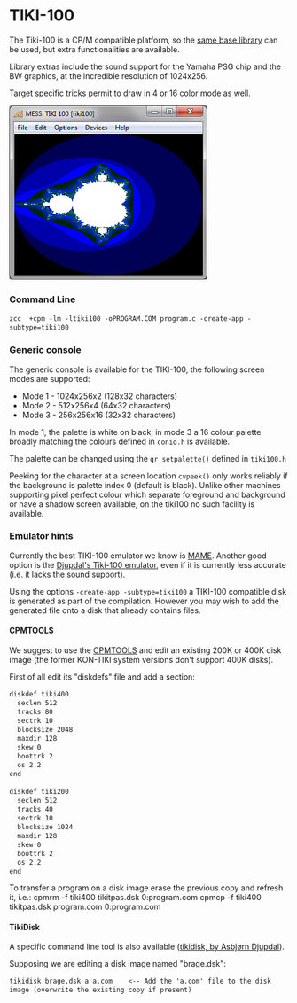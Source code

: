 #  TIKI-100

The Tiki-100 is a CP/M compatible platform, so the [same base library](platform/cpm) can be used, but extra functionalities are available.

Library extras include the sound support for the Yamaha PSG chip and the BW graphics, at the incredible resolution of 1024x256.

Target specific tricks permit to draw in 4 or 16 color mode as well.

![](images/platform/tikimandel.png)

### Command Line

    zcc  +cpm -lm -ltiki100 -oPROGRAM.COM program.c -create-app -subtype=tiki100


### Generic console

The generic console is available for the TIKI-100, the following screen modes are supported:

- Mode 1 - 1024x256x2 (128x32 characters)
- Mode 2 - 512x256x4 (64x32 characters)
- Mode 3 - 256x256x16 (32x32 characters)

In mode 1, the palette is white on black, in mode 3 a 16 colour palette broadly matching the colours defined in `conio.h` is available.

The palette can be changed using the `gr_setpalette()` defined in `tiki100.h`

Peeking for the character at a screen location `cvpeek()` only works reliably if the background is palette index 0 (default is black). Unlike other machines supporting pixel perfect colour which separate foreground and background or have a shadow screen available, on the tiki100 no such facility is available.

### Emulator hints

Currently the best TIKI-100 emulator we know is [MAME](http://www.mamedev.org/).
Another good option is the [Djupdal's Tiki-100 emulator](http://www.djupdal.org/tiki/emulator/), even if it is currently less accurate (i.e. it lacks the sound support).

Using the options `-create-app -subtype=tiki100` a TIKI-100 compatible disk is generated as part of the compilation. However you may wish to add the generated file onto a disk that already contains files. 

#### CPMTOOLS

We suggest to use the [CPMTOOLS](http://www.moria.de/~michael/cpmtools/) and edit an existing 200K or 400K disk image (the former KON-TIKI system versions don't support 400K disks).

First of all edit its "diskdefs" file and add a section:

	diskdef tiki400
	  seclen 512
	  tracks 80
	  sectrk 10
	  blocksize 2048
	  maxdir 128
	  skew 0
	  boottrk 2
	  os 2.2
	end

	diskdef tiki200
	  seclen 512
	  tracks 40
	  sectrk 10
	  blocksize 1024
	  maxdir 128
	  skew 0
	  boottrk 2
	  os 2.2
	end

To transfer a program on a disk image erase the previous copy and refresh it, i.e.:
    cpmrm -f tiki400 tikitpas.dsk 0:program.com
    cpmcp -f tiki400 tikitpas.dsk program.com 0:program.com


#### TikiDisk

A specific command line tool is also available ([tikidisk, by Asbjørn Djupdal](http://www.djupdal.org/tiki/emulator/)).

Supposing we are editing a disk image named "brage.dsk":

    tikidisk brage.dsk a a.com    <-- Add the 'a.com' file to the disk image (overwrite the existing copy if present)


